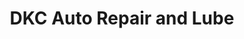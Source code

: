 ---
title: "DKC Auto Repair and Lube"
url: /putnam/dkc-auto-repair-and-lube/
shop: Autowerkstatt
---